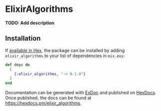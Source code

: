 # ElixirAlgorithms

**TODO: Add description**

## Installation

If [available in Hex](https://hex.pm/docs/publish), the package can be installed
by adding `elixir_algorithms` to your list of dependencies in `mix.exs`:

```elixir
def deps do
  [
    {:elixir_algorithms, "~> 0.1.0"}
  ]
end
```

Documentation can be generated with [ExDoc](https://github.com/elixir-lang/ex_doc)
and published on [HexDocs](https://hexdocs.pm). Once published, the docs can
be found at <https://hexdocs.pm/elixir_algorithms>.

